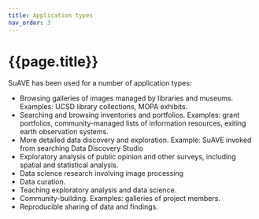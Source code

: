 ```yaml
---
title: Application types
nav_order: 3
---
```


# {{page.title}}

SuAVE has been used for a number of application types:

- Browsing galleries of images managed by libraries and museums. Examples: UCSD library collections, MOPA exhibits.
- Searching and browsing inventories and portfolios. Examples: grant  portfolios, community-managed lists of information resources, exiting  earth observation systems.
- More detailed data discovery and exploration. Example: SuAVE invoked from searching Data Discovery Studio
- Exploratory analysis of public opinion and other surveys, including spatial and statistical analysis.
- Data science research involving image processing
- Data curation.
- Teaching exploratory analysis and data science.
- Community-building. Examples: galleries of project members.
- Reproducible sharing of data and findings.